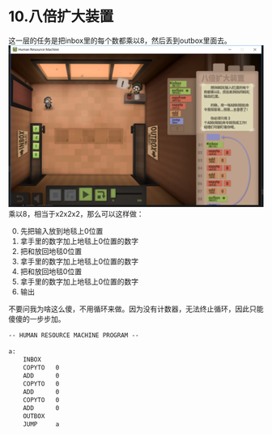 # 10.八倍扩大装置
这一层的任务是把inbox里的每个数都乘以8，然后丢到outbox里面去。
![](https://github.com/zkangHUST/Human-Resource-Machine/blob/master/pic/10%E5%85%AB%E5%80%8D%E6%89%A9%E5%A4%A7%E8%A3%85%E7%BD%AE.png?raw=true)
乘以8，相当于x2x2x2，那么可以这样做：

0. 先把输入放到地毯上0位置
1. 拿手里的数字加上地毯上0位置的数字
2. 把和放回地毯0位置
3. 拿手里的数字加上地毯上0位置的数字
2. 把和放回地毯0位置
4. 拿手里的数字加上地毯上0位置的数字
5. 输出

不要问我为啥这么傻，不用循环来做。因为没有计数器，无法终止循环，因此只能傻傻的一步步加。
```
-- HUMAN RESOURCE MACHINE PROGRAM --

a:
    INBOX   
    COPYTO   0
    ADD      0
    COPYTO   0
    ADD      0
    COPYTO   0
    ADD      0
    OUTBOX  
    JUMP     a
```